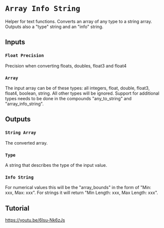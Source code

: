 # `Array Info String`
Helper for text functions.
Converts an array of any type to a string array.
Outputs also a "type" string and an "info" string.


## Inputs

### `Float Precision`
Precision when converting floats, doubles, float3 and float4

### `Array`
The input array can be of these types: all integers, float, double, float3, float4, boolean, string.
All other types will be ignored.
Support for additional types needs to be done in the compounds "any_to_string" and "array_info_string".

## Outputs

### `String Array`
The converted array.

### `Type`
A string that describes the type of the input value.

### `Info String`
For numerical values this will be the "array_bounds" in the form of "Min: xxx, Max: xxx".
For strings it will return "Min Length: xxx, Max Length: xxx".
<br>


## Tutorial

https://youtu.be/6lsu-Nk6zJs
<br><br>
